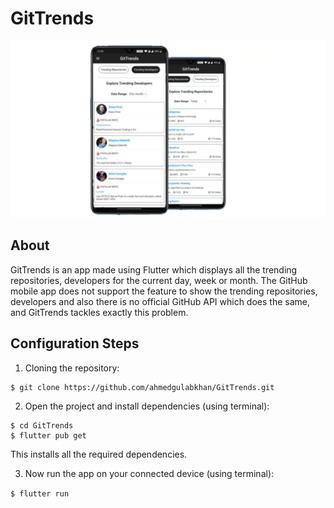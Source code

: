 # GitTrends

![Screenshots](/snapshots/snapshot1.jpeg)

## About
GitTrends is an app made using Flutter which displays all the trending repositories, developers for the current day, week or month. The GitHub mobile app does not support the feature to show the trending repositories, developers and also there is no official GitHub API which does the same, and GitTrends tackles exactly this problem.

## Configuration Steps
1. Cloning the repository:

```
$ git clone https://github.com/ahmedgulabkhan/GitTrends.git
```

2. Open the project and install dependencies (using terminal):

```
$ cd GitTrends
$ flutter pub get
```
This installs all the required dependencies.

3. Now run the app on your connected device (using terminal):

`$ flutter run`
